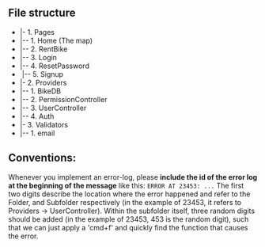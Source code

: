 ## File structure
- |- 1. Pages
-   |-- 1. Home (The map)
-   |-- 2. RentBike
-   |-- 3. Login
-   |-- 4. ResetPassword
-   |-- 5. Signup
- |- 2. Providers
-   |-- 1. BikeDB
-   |-- 2. PermissionController
-   |-- 3. UserController
-   |-- 4. Auth
- |- 3. Validators
-   |-- 1. email

## Conventions:
Whenever you implement an error-log, please **include the id of the error log at the beginning of the message** like this:
`ERROR AT 23453: ...`
The first two digits describe the location where the error happened and refer to the Folder, and Subfolder respectively (in the example of 23453, it refers to Providers -> UserController). Within the subfolder itself, three random digits should be added (in the example of 23453, 453 is the random digit), such that we can just apply a 'cmd+f' and quickly find the function that causes the error.
